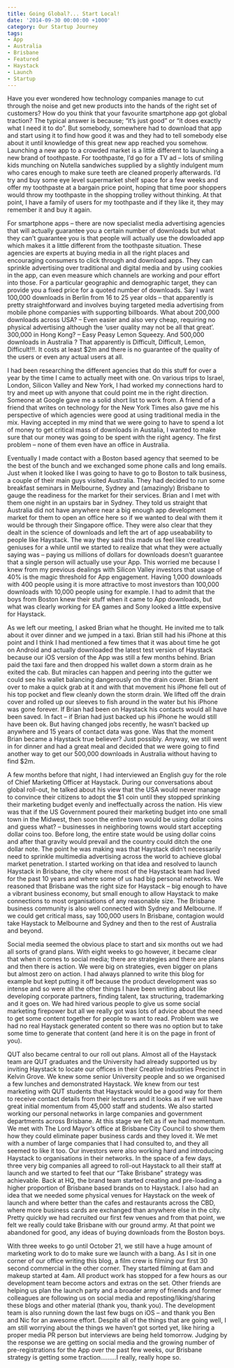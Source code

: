 ```yaml
---
title: Going Global?... Start Local!
date: '2014-09-30 00:00:00 +1000'
category: Our Startup Journey
tags:
- App
- Australia
- Brisbane
- Featured
- Haystack
- Launch
- Startup
---
```


Have you ever wondered how technology companies manage to cut through the noise and get new products into the hands of the right set of customers? How do you think that your favourite smartphone app got global traction? The typical answer is because; “it’s just good” or “it does exactly what I need it to do”. But somebody, somewhere had to download that app and start using it to find how good it was and they had to tell somebody else about it until knowledge of this great new app reached you somehow. Launching a new app to a crowded market is a little different to launching a new brand of toothpaste. For toothpaste, I’d go for a TV ad – lots of smiling kids munching on Nutella sandwiches supplied by a slightly indulgent mum who cares enough to make sure teeth are cleaned properly afterwards. I’d try and buy some eye level supermarket shelf space for a few weeks and offer my toothpaste at a bargain price point, hoping that time poor shoppers would throw my toothpaste in the shopping trolley without thinking. At that point, I have a family of users for my toothpaste and if they like it, they may remember it and buy it again.

For smartphone apps – there are now specialist media advertising agencies that will actually guarantee you a certain number of downloads but what they can’t guarantee you is that people will actually use the dowloaded app which makes it a little different from the toothpaste situation. These agencies are experts at buying media in all the right places and encouraging consumers to click through and download apps. They can sprinkle advertising over traditional and digital media and by using cookies in the app, can even measure which channels are working and pour effort into those. For a particular geographic and demographic target, they can provide you a fixed price for a quoted number of downloads. Say I want 100,000 downloads in Berlin from 16 to 25 year olds – that apparently is pretty straightforward and involves buying targeted media advertising from mobile phone companies with supporting billboards. What about 200,000 downloads across USA? – Even easier and also very cheap, requiring no physical advertising although the ‘user quality may not be all that great’. 300,000 in Hong Kong? – Easy Peasy Lemon Squeezy. And 500,000 downloads in Australia ? That apparently is Difficult, Difficult, Lemon, Difficult!!!. It costs at least $2m and there is no guarantee of the quality of the users or even any actual users at all.

I had been researching the different agencies that do this stuff for over a year by the time I came to actually meet with one. On various trips to Israel, London, Silicon Valley and New York, I had worked my connections hard to try and meet up with anyone that could point me in the right direction. Someone at Google gave me a solid short list to work from. A friend of a friend that writes on technology for the New York Times also gave me his perspective of which agencies were good at using traditional media in the mix. Having accepted in my mind that we were going to have to spend a lot of money to get critical mass of downloads in Austalia, I wanted to make sure that our money was going to be spent with the right agency. The first problem – none of them even have an office in Australia.

Eventually I made contact with a Boston based agency that seemed to be the best of the bunch and we exchanged some phone calls and long emails. Just when it looked like I was going to have to go to Boston to talk business, a couple of their main guys visited Australia. They had decided to run some breakfast seminars in Melbourne, Sydney and (amazingly) Brisbane to gauge the readiness for the market for their services. Brian and I met with them one night in an upstairs bar in Sydney. They told us straight that Australia did not have anywhere near a big enough app development market for them to open an office here so if we wanted to deal with them it would be through their Singapore office. They were also clear that they dealt in the science of downloads and left the art of app useabability to people like Haystack. The way they said this made us feel like creative geniuses for a while until we started to realize that what they were actually saying was – paying us millions of dollars for downloads doesn’t guarantee that a single person will actually use your App. This worried me because I knew from my previous dealings with Silicon Valley investors that usage of 40% is the magic threshold for App engagement. Having 1,000 downloads with 400 people using it is more attractive to most investors than 100,000 downloads with 10,000 people using for example. I had to admit that the boys from Boston knew their stuff when it came to App downloads, but what was clearly working for EA games and Sony looked a little expensive for Haystack.

As we left our meeting, I asked Brian what he thought. He invited me to talk about it over dinner and we jumped in a taxi. Brian still had his iPhone at this point and I think I had mentioned a few times that it was about time he got on Android and actually downloaded the latest test version of Haystack because our iOS version of the App was still a few months behind. Brian paid the taxi fare and then dropped his wallet down a storm drain as he exited the cab. But miracles can happen and peering into the gutter we could see his wallet balancing dangerously on the drain cover. Brian bent over to make a quick grab at it and with that movement his iPhone fell out of his top pocket and flew cleanly down the storm drain. We lifted off the drain cover and rolled up our sleeves to fish around in the water but his iPhone was gone forever. If Brian had been on Haystack his contacts would all have been saved. In fact – if Brian had just backed up his iPhone he would still have been ok. But having changed jobs recently, he wasn’t backed up anywhere and 15 years of contact data was gone. Was that the moment Brian became a Haystack true believer? Just possibly. Anyway, we still went in for dinner and had a great meal and decided that we were going to find another way to get our 500,000 downloads in Australia without having to find $2m.

A few months before that night, I had interviewed an English guy for the role of Chief Marketing Officer at Haystack. During our conversations about global roll-out, he talked about his view that the USA would never manage to convince their citizens to adopt the $1 coin until they stopped sprinking their marketing budget evenly and ineffectually across the nation. His view was that if the US Government poured their marketing budget into one small town in the Midwest, then soon the entire town would be using dollar coins and guess what? – businesses in neighboring towns would start accepting dollar coins too. Before long, the entire state would be using dollar coins and after that gravity would prevail and the country could ditch the one dollar note. The point he was making was that Haystack didn’t necessarily need to sprinkle multimedia advertising across the world to achieve global market penetration. I started working on that idea and resolved to launch Haystack in Brisbane, the city where most of the Haystack team had lived for the past 10 years and where some of us had big personal networks. We reasoned that Brisbane was the right size for Haystack – big enough to have a vibrant business economy, but small enough to allow Haystack to make connections to most organisations of any reasonable size. The Brisbane business community is also well connected with Sydney and Melbourne. If we could get critical mass, say 100,000 users In Brisbane, contagion would take Haystack to Melbourne and Sydney and then to the rest of Australia and beyond.

Social media seemed the obvious place to start and six months out we had all sorts of grand plans. With eight weeks to go however, it became clear that when it comes to social media; there are strategies and there are plans and then there is action. We were big on strategies, even bigger on plans but almost zero on action. I had always planned to write this blog for example but kept putting it off because the product development was so intense and so were all the other things I have been writing about like developing corporate partners, finding talent, tax structuring, trademarking and it goes on. We had hired various people to give us some social marketing firepower but all we really got was lots of advice about the need to get some content together for people to want to read. Problem was we had no real Haystack generated content so there was no option but to take some time to generate that content (and here it is on the page in front of you).

QUT also became central to our roll out plans. Almost all of the Haystack team are QUT graduates and
the University had already supported us by inviting Haystack to locate our offices in their Creative Industries Precinct in Kelvin Grove. We knew some senior University people and so we organised a few lunches and demonstrated Haystack. We knew from our test marketing with QUT students that Haystack would be a good way for them to receive contact details from their lecturers and it looks as if we will have great initial momentum from 45,000 staff and students. We also started working our personal networks in large companies and government departments across Brisbane. At this stage we felt as if we had momentum. We met with The Lord Mayor’s office at Brisbane City Council to show them how they could eliminate paper business cards and they loved it. We met with a number of large companies that I had consulted to, and they all seemed to like it too. Our investors were also working hard and introducing Haystack to organisations in their networks. In the space of a few days, three very big companies all agreed to roll-out Haystack to all their staff at launch and we started to feel that our “Take Brisbane” strategy was achievable. Back at HQ, the brand team started creating and pre-loading a higher proportion of Brisbane based brands on to Haystack. I also had an idea that we needed some physical venues for Haystack on the week of launch and where better than the cafes and restaurants across the CBD, where more business cards are exchanged than anywhere else in the city. Pretty quickly we had recruited our first few venues and from that point, we felt we really could take Brisbane with our ground army. At that point we abandoned for good, any ideas of buying downloads from the Boston boys.

With three weeks to go until October 21, we still have a huge amount of marketing work to do to make sure we launch with a bang. As I sit in one corner of our office writing this blog, a film crew is filming our first 30 second commercial in the other corner. They started filming at 6am and makeup started at 4am. All product work has stopped for a few hours as our development team become actors and extras on the set. Other friends are helping us plan the launch party and a broader army of friends and former colleagues are following us on social media and reposting/liking/sharing these blogs and other material (thank you, thank you). The development team is also running down the last few bugs on iOS – and thank you Ben and Nic for an awesome effort. Despite all of the things that are going well, I am still worrying about the things we haven’t got sorted yet, like hiring a proper media PR person but interviews are being held tomorrow. Judging by the response we are getting on social media and the growing number of pre-registrations for the App over the past few weeks, our Brisbane strategy is getting some traction………I really, really hope so.